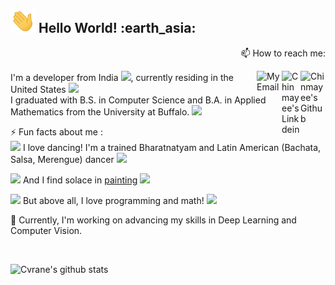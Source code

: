 
 <h2><img src="https://github.com/Cvrane/Cvrane/blob/master/Hi.gif"width="40px"> Hello World! :earth_asia: </h2>

<p align=right> 📫 How to reach me: </p> <a href="https://github.com/Cvrane">
  <img align="right" alt="Chinmayee's Github" width="40px" src="https://img.icons8.com/bubbles/200/000000/github.png"/>
</a>
<a href="https://www.linkedin.com/in/chinmayee-rane/">
  <img align="right" alt="Chinmayee's Linkdein" width="30px" src="https://img.icons8.com/doodle/96/000000/linkedin--v2.png"/>
</a>
<a href="mailto:ramechinmayee92@gmail.com">
  <img align="right" alt="My Email" width="40px" src="https://img.icons8.com/clouds/200/000000/gmail.png"/>
</a>

 I'm a developer from India  <img src="https://img.icons8.com/doodle/48/000000/india.png" width="30px"/>, currently residing in the United States  <img src="https://img.icons8.com/doodle/48/000000/usa.png" width="30px"/>
<br>  I graduated with B.S. in Computer Science and B.A. in Applied Mathematics from the University at Buffalo. <img src="https://img.icons8.com/office/80/000000/student-female.png" width="30px" />

⚡ Fun facts about me : <br>
<img src="https://img.icons8.com/emoji/48/000000/dancing-girl.png" width="30px"/> I love dancing! I'm a trained Bharatnatyam and Latin American (Bachata, Salsa, Merengue) dancer <img src="https://img.icons8.com/color/48/000000/ballet-shoes.png" width="30px"/>

<img src="https://img.icons8.com/emoji/48/000000/woman-artist.png" width="30px"/> And I find solace in [painting](https://github.com/Cvrane/Cvrane/blob/master/paintings/selfportrait.PNG) <img src="https://img.icons8.com/plasticine/30/000000/paint-palette.png"/>

<img src="https://img.icons8.com/bubbles/50/000000/girl-and-math-equation.png" width="50px"/> But above all, I love programming and math!  <img src="https://img.icons8.com/office/40/000000/normal-distribution-histogram.png"/>

🌱 Currently, I'm working on advancing my skills in Deep Learning and Computer Vision. 

<br> 

![Cvrane's github stats](https://github-readme-stats.vercel.app/api?username=Cvrane&theme=solarized-light&show_icons=true)

<!--
**Cvrane/Cvrane** is a ✨ _special_ ✨ repository because its `README.md` (this file) appears on your GitHub profile.

Here are some ideas to get you started:

- 🔭 I’m currently working on ...
- 🌱 I’m currently learning ...
- 👯 I’m looking to collaborate on ...
- 🤔 I’m looking for help with ...
- 💬 Ask me about ...
- 📫 How to reach me: ...
- 😄 Pronouns: ...
- ⚡ Fun fact: ...
-->
